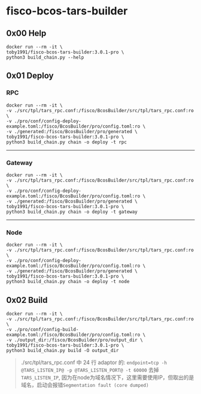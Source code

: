 # fisco-bcos-tars-builder

## 0x00 Help
```
docker run --rm -it \
toby1991/fisco-bcos-tars-builder:3.0.1-pro \
python3 build_chain.py --help
```

## 0x01 Deploy
### RPC
```
docker run --rm -it \
-v ./src/tpl/tars_rpc.conf:/fisco/BcosBuilder/src/tpl/tars_rpc.conf:ro \
-v ./pro/conf/config-deploy-example.toml:/fisco/BcosBuilder/pro/config.toml:ro \
-v ./generated:/fisco/BcosBuilder/pro/generated \
toby1991/fisco-bcos-tars-builder:3.0.1-pro \
python3 build_chain.py chain -o deploy -t rpc
```
---
### Gateway
```
docker run --rm -it \
-v ./src/tpl/tars_rpc.conf:/fisco/BcosBuilder/src/tpl/tars_rpc.conf:ro \
-v ./pro/conf/config-deploy-example.toml:/fisco/BcosBuilder/pro/config.toml:ro \
-v ./generated:/fisco/BcosBuilder/pro/generated \
toby1991/fisco-bcos-tars-builder:3.0.1-pro \
python3 build_chain.py chain -o deploy -t gateway
```
---
### Node
```
docker run --rm -it \
-v ./src/tpl/tars_rpc.conf:/fisco/BcosBuilder/src/tpl/tars_rpc.conf:ro \
-v ./pro/conf/config-deploy-example.toml:/fisco/BcosBuilder/pro/config.toml:ro \
-v ./generated:/fisco/BcosBuilder/pro/generated \
toby1991/fisco-bcos-tars-builder:3.0.1-pro \
python3 build_chain.py chain -o deploy -t node
```

## 0x02 Build
```
docker run --rm -it \
-v ./src/tpl/tars_rpc.conf:/fisco/BcosBuilder/src/tpl/tars_rpc.conf:ro \
-v ./pro/conf/config-build-example.toml:/fisco/BcosBuilder/pro/config.toml:ro \
-v ./output_dir:/fisco/BcosBuilder/pro/output_dir \
toby1991/fisco-bcos-tars-builder:3.0.1-pro \
python3 build_chain.py build -O output_dir
```

> ./src/tpl/tars_rpc.conf 中 24 行 adaptor 的: `endpoint=tcp -h @TARS_LISTEN_IP@ -p @TARS_LISTEN_PORT@ -t 60000`  去掉`TARS_LISTEN_IP`, 因为在node为域名情况下，这里需要使用IP，但取出的是域名，启动会报错`Segmentation fault (core dumped)`
